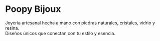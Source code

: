 # Poopy Bijoux

Joyería artesanal hecha a mano con piedras naturales, cristales, vidrio y resina.  
Diseños únicos que conectan con tu estilo y esencia.
